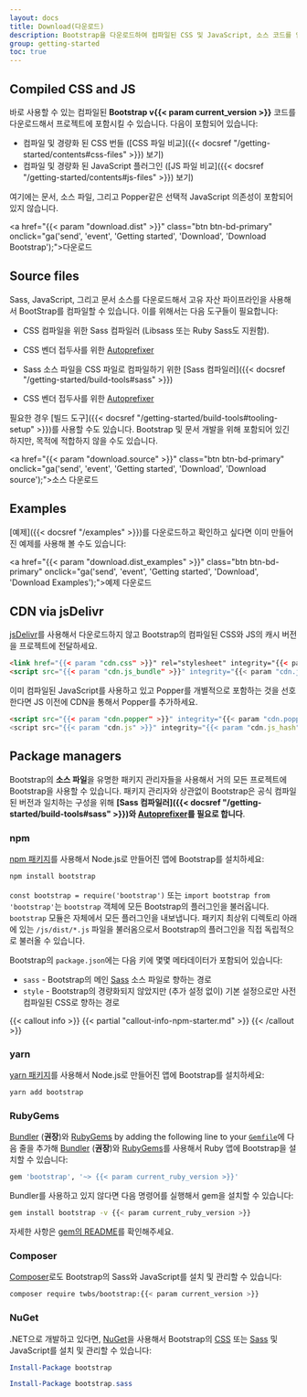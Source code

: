 ```yaml
---
layout: docs
title: Download(다운로드)
description: Bootstrap을 다운로드하여 컴파일된 CSS 및 JavaScript, 소스 코드를 얻거나 npm, RubyGems 등과 같은 즐겨쓰는 패키지 관리자를 사용해서 포함시키세요.
group: getting-started
toc: true
---
```


## Compiled CSS and JS

바로 사용할 수 있는 컴파일된 **Bootstrap v{{< param current_version >}}** 코드를 다운로드해서 프로젝트에 포함시킬 수 있습니다. 다음이 포함되어 있습니다:

- 컴파일 및 경량화 된 CSS 번들 ([CSS 파일 비교]({{< docsref "/getting-started/contents#css-files" >}}) 보기)
- 컴파일 및 경량화 된 JavaScript 플러그인 ([JS 파일 비교]({{< docsref "/getting-started/contents#js-files" >}}) 보기)

여기에는 문서, 소스 파일, 그리고 Popper같은 선택적 JavaScript 의존성이 포함되어 있지 않습니다.

<a href="{{< param "download.dist" >}}" class="btn btn-bd-primary" onclick="ga('send', 'event', 'Getting started', 'Download', 'Download Bootstrap');">다운로드</a>

## Source files
Sass, JavaScript, 그리고 문서 소스를 다운로드해서 고유 자산 파이프라인을 사용해서 BootStrap를 컴파일할 수 있습니다. 이를 위해서는 다음 도구들이 필요합니다:

- CSS 컴파일을 위한 Sass 컴파일러 (Libsass 또는 Ruby Sass도 지원함).
- CSS 벤더 접두사를 위한 [Autoprefixer](https://github.com/postcss/autoprefixer)

- Sass 소스 파일을 CSS 파일로 컴파일하기 위한 [Sass 컴파일러]({{< docsref "/getting-started/build-tools#sass" >}})
- CSS 벤더 접두사를 위한 [Autoprefixer](https://github.com/postcss/autoprefixer)

필요한 경우 [빌드 도구]({{< docsref "/getting-started/build-tools#tooling-setup" >}})를 사용할 수도 있습니다. Bootstrap 및 문서 개발을 위해 포함되어 있긴 하지만, 목적에 적합하지 않을 수도 있습니다.

<a href="{{< param "download.source" >}}" class="btn btn-bd-primary" onclick="ga('send', 'event', 'Getting started', 'Download', 'Download source');">소스 다운로드</a>

## Examples

[예제]({{< docsref "/examples" >}})를 다운로드하고 확인하고 싶다면 이미 만들어진 예제를 사용해 볼 수도 있습니다:

<a href="{{< param "download.dist_examples" >}}" class="btn btn-bd-primary" onclick="ga('send', 'event', 'Getting started', 'Download', 'Download Examples');">예제 다운로드</a>

## CDN via jsDelivr

[jsDelivr](https://www.jsdelivr.com/)를 사용해서 다운로드하지 않고 Bootstrap의 컴파일된 CSS와 JS의 캐시 버전을 프로젝트에 전달하세요.

```html
<link href="{{< param "cdn.css" >}}" rel="stylesheet" integrity="{{< param "cdn.css_hash" >}}" crossorigin="anonymous">
<script src="{{< param "cdn.js_bundle" >}}" integrity="{{< param "cdn.js_bundle_hash" >}}" crossorigin="anonymous"></script>
```

이미 컴파일된 JavaScript를 사용하고 있고 Popper를 개별적으로 포함하는 것을 선호한다면 JS 이전에 CDN을 통해서 Popper를 추가하세요.

```html
<script src="{{< param "cdn.popper" >}}" integrity="{{< param "cdn.popper_hash" >}}" crossorigin="anonymous"></script>
<script src="{{< param "cdn.js" >}}" integrity="{{< param "cdn.js_hash" >}}" crossorigin="anonymous"></script>
```

## Package managers

Bootstrap의 **소스 파일**을 유명한 패키지 관리자들을 사용해서 거의 모든 프로젝트에 Bootstrap을 사용할 수 있습니다. 패키지 관리자와 상관없이 Bootstrap은 공식 컴파일된 버전과 일치하는 구성을 위해 **[Sass 컴파일러]({{< docsref "/getting-started/build-tools#sass" >}})와 [Autoprefixer](https://github.com/postcss/autoprefixer)를 필요로 합니다**.

### npm

[npm 패키지](https://www.npmjs.com/package/bootstrap)를 사용해서 Node.js로 만들어진 앱에 Bootstrap를 설치하세요:

```sh
npm install bootstrap
```

`const bootstrap = require('bootstrap')` 또는 `import bootstrap from 'bootstrap'`는 `bootstrap` 객체에 모든 Bootstrap의 플러그인을 불러옵니다.
`bootstrap` 모듈은 자체에서 모든 플러그인을 내보냅니다. 패키지 최상위 디렉토리 아래에 있는 `/js/dist/*.js` 파일을 불러옴으로서 Bootstrap의 플러그인을 직접 독립적으로 불러올 수 있습니다.

Bootstrap의 `package.json`에는 다음 키에 몇몇 메타데이터가 포함되어 있습니다:

- `sass` - Bootstrap의 메인 [Sass](https://sass-lang.com/) 소스 파일로 향하는 경로
- `style` - Bootstrap의 경량화되지 않았지만 (추가 설정 없이) 기본 설정으로만 사전 컴파일된 CSS로 향하는 경로

{{< callout info >}}
{{< partial "callout-info-npm-starter.md" >}}
{{< /callout >}}

### yarn

[yarn 패키지](https://yarnpkg.com/en/package/bootstrap)를 사용해서 Node.js로 만들어진 앱에 Bootstrap를 설치하세요:

```sh
yarn add bootstrap
```

### RubyGems

[Bundler](https://bundler.io/) (**권장**)와 [RubyGems](https://rubygems.org/) by adding the following line to your [`Gemfile`](https://bundler.io/gemfile.html)에 다음 줄을 추가해 [Bundler](https://bundler.io/) (**권장**)와 [RubyGems](https://rubygems.org/)를 사용해서 Ruby 앱에 Bootstrap을 설치할 수 있습니다:

```ruby
gem 'bootstrap', '~> {{< param current_ruby_version >}}'
```

Bundler를 사용하고 있지 않다면 다음 명령어를 실행해서 gem을 설치할 수 있습니다:

```sh
gem install bootstrap -v {{< param current_ruby_version >}}
```

자세한 사항은 [gem의 README](https://github.com/twbs/bootstrap-rubygem/blob/master/README.md)를 확인해주세요.

### Composer

[Composer](https://getcomposer.org/)로도 Bootstrap의 Sass와 JavaScript를 설치 및 관리할 수 있습니다:

```sh
composer require twbs/bootstrap:{{< param current_version >}}
```

### NuGet

.NET으로 개발하고 있다면, [NuGet](https://www.nuget.org/)을 사용해서 Bootstrap의 [CSS](https://www.nuget.org/packages/bootstrap/) 또는 [Sass](https://www.nuget.org/packages/bootstrap.sass/) 및 JavaScript를 설치 및 관리할 수 있습니다:

```powershell
Install-Package bootstrap
```

```powershell
Install-Package bootstrap.sass
```
